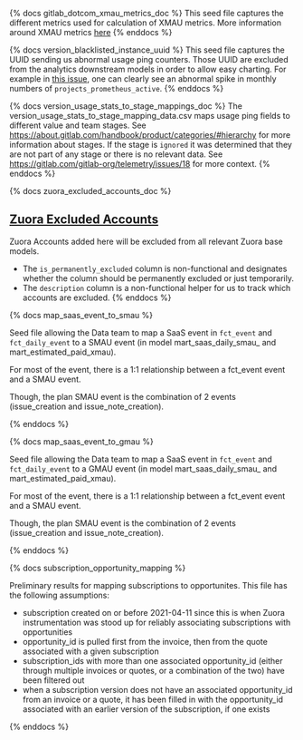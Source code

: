 {% docs gitlab_dotcom_xmau_metrics_doc %}
This seed file captures the different metrics used for calculation of XMAU metrics. More information around XMAU metrics [here](https://about.gitlab.com/handbook/product/performance-indicators/#three-versions-of-xmau)
{% enddocs %}

{% docs version_blacklisted_instance_uuid %}
This seed file captures the UUID sending us abnormal usage ping counters. Those UUID are excluded from the analytics downstream models in order to allow easy charting.
For example in [this issue](https://gitlab.com/gitlab-data/analytics/-/issues/4343), one can clearly see an abnormal spike in monthly numbers of `projects_prometheus_active`.
{% enddocs %}

{% docs version_usage_stats_to_stage_mappings_doc %}
The version_usage_stats_to_stage_mapping_data.csv maps usage ping fields to different value and team stages. See https://about.gitlab.com/handbook/product/categories/#hierarchy for more information about stages. If the stage is `ignored` it was determined that they are not part of any stage or there is no relevant data. See https://gitlab.com/gitlab-org/telemetry/issues/18 for more context.
{% enddocs %}

{% docs zuora_excluded_accounts_doc %}
## [Zuora Excluded Accounts](https://gitlab.com/gitlab-data/analytics/blob/master/transform/snowflake-dbt/data/zuora_excluded_accounts.csv)
Zuora Accounts added here will be excluded from all relevant Zuora base models.
* The `is_permanently_excluded` column is non-functional and designates whether the column should be permanently excluded or just temporarily.
* The `description` column is a non-functional helper for us to track which accounts are excluded.
{% enddocs %}

{% docs map_saas_event_to_smau %}

Seed file allowing the Data team to map a SaaS event in `fct_event` and `fct_daily_event` to a SMAU event (in model mart_saas_daily_smau_ and mart_estimated_paid_xmau).

For most of the event, there is a 1:1 relationship between a fct_event event and a SMAU event.

Though, the plan SMAU event is the combination of 2 events (issue_creation and issue_note_creation).

{% enddocs %}

{% docs map_saas_event_to_gmau %}

Seed file allowing the Data team to map a SaaS event in `fct_event` and `fct_daily_event` to a GMAU event (in model mart_saas_daily_smau_ and mart_estimated_paid_xmau).

For most of the event, there is a 1:1 relationship between a fct_event event and a SMAU event.

Though, the plan SMAU event is the combination of 2 events (issue_creation and issue_note_creation).

{% enddocs %}

{% docs subscription_opportunity_mapping %}

Preliminary results for mapping subscriptions to opportunites. This file has the following assumptions:

- subscription created on or before 2021-04-11 since this is when Zuora instrumentation was stood up for reliably associating subscriptions with opportunities
- opportunity_id is pulled first from the invoice, then from the quote associated with a given subscription
- subscription_ids with more than one associated opportunity_id (either through multiple invoices or quotes, or a combination of the two) have been filtered out
- when a subscription version does not have an associated opportunity_id from an invoice or a quote, it has been filled in with the opportunity_id associated with an earlier version of the subscription, if one exists

{% enddocs %}
